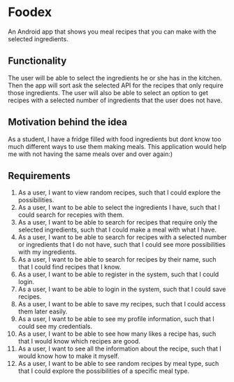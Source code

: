 # Foodex
An Android app that shows you meal recipes that you can make with the selected ingredients.

## Functionality
The user will be able to select the ingredients he or she has in the kitchen. Then the app will sort ask the selected API for the recipes that only require those ingredients. The user will also be able to select an option to get recipes with a selected number of ingredients that the user does not have. 

## Motivation behind the idea
As a student, I have a fridge filled with food ingredients but dont know too much different ways to use them making meals. This application would help me with not having the same meals over and over again:)

## Requirements

1. As a user, I want to view random recipes, such that I could explore the possibilities.
2. As a user, I want to be able to select the ingredients I have, such that I could search for recepies with them.
3. As a user, I want to be able to search for recipes that require only the selected ingredients, such that I could make a meal with what I have.
4. As a user, I want to be able to search for recipes with a selected number or ingredients that I do not have, such that I could see more possibilities with my ingredients.
5. As a user, I want to be able to search for recipes by their name, such that I could find recipes that I know.
6. As a user, I want to be able to register in the system, such that I could login.
7. As a user, I want to be able to login in the system, such that I could save recipes.
8. As a user, I want to be able to save my recipes, such that I could access them later easily.
9. As a user, I want to be able to see my profile information, such that I could see my credentials.
10. As a user, I want to be able to see how many likes a recipe has, such that I would know which recipes are good.
11. As a user, I want to see all the information about the recipe, such that I would know how to make it myself.
12. As a user, I want to be able to see random recipes by meal type, such that I could explore the possibilities of a specific meal type.


